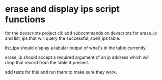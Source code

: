 # erase and display ips script functions

for the devscripts project cli: add subcommands on devscripts for erase_ip and list_ips that will query the successful_spell_ips table. 

list_ips should display a tabular output of what's in the table currently.

erase_ip should accept a required argument of an ip address which will drop that record from the table if present.

add tests for this and run them to make sure they work.